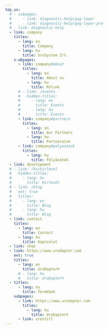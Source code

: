 ```yaml
---
top_us:
  # - subpages:
  #     - link: diagnostic-help/gag-layer
  #     - link: diagnostic-help/gag-layer-pro
  #   link: diagnostic-help
  - link: company
    titles:
      - lang: en
        title: Company
      - lang: hu
        title: UroSystem Zrt.
    s-ubpages:
      - link: company#about
        titles:
          - lang: en
            title: About us
          - lang: hu
            title: Rólunk
      # - link: /events
      #   hidden-titles:
      #     - lang: en
      #       title: Events
      #     - lang: hu
      #       title: Events
      - link: company#partners
        titles:
          - lang: en
            title: Our Partners
          - lang: hu
            title: Partnereink
      - link: company#palyazatok
        titles:
          - lang: hu
            title: Pályázatok
  - link: development
  # - link: /hu/hirlevel
  #   hidden-titles:
  #     - lang: hu
  #       title: Hírlevél
  # - link: /blog
  #   ext: true
  #   titles:
  #     - lang: en
  #       title: Blog
  #     - lang: hu
  #       title: Blog
  - link: contact
    titles:
      - lang: en
        title: Contact
      - lang: hu
        title: Kapcsolat
  - link: shop
  - link: https://www.urodapter.com
    ext: true
    titles:
      - lang: en
        title: UroDapter®
      # - lang: hu
      #   title: UroDapter®
  - titles:
      - lang: hu
        title: Termékek
    subpages:
      - link: https://www.urodapter.com
        titles:
          - lang: hu
            title: UroDapter®
      - link: urostill
---
```

